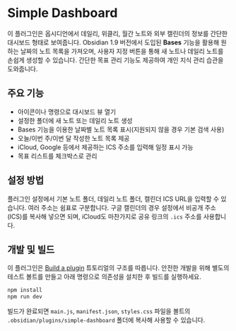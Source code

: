 # Simple Dashboard

이 플러그인은 옵시디언에서 데일리, 위클리, 월간 노트와 외부 캘린더의 정보를 간단한 대시보드 형태로 보여줍니다. Obsidian 1.9 버전에서 도입된 **Bases** 기능을 활용해 원하는 날짜의 노트 목록을 가져오며, 사용자 지정 버튼을 통해 새 노트나 데일리 노트를 손쉽게 생성할 수 있습니다. 간단한 목표 관리 기능도 제공하여 개인 지식 관리 습관을 도와줍니다.

## 주요 기능

- 아이콘이나 명령으로 대시보드 뷰 열기
- 설정한 폴더에 새 노트 또는 데일리 노트 생성
- Bases 기능을 이용한 날짜별 노트 목록 표시(지원되지 않을 경우 기본 검색 사용)
- 오늘/이번 주/이번 달 작성한 노트 목록 제공
- iCloud, Google 등에서 제공하는 ICS 주소를 입력해 일정 표시 가능
- 목표 리스트를 체크박스로 관리

## 설정 방법

플러그인 설정에서 기본 노트 폴더, 데일리 노트 폴더, 캘린더 ICS URL을 입력할 수 있습니다. 여러 주소는 쉼표로 구분합니다. 구글 캘린더의 경우 설정에서 비공개 주소(ICS)를 복사해 넣으면 되며, iCloud도 마찬가지로 공유 링크의 `.ics` 주소를 사용합니다.

## 개발 및 빌드

이 플러그인은 [Build a plugin](https://docs.obsidian.md/Plugins/Getting+started/Build+a+plugin) 튜토리얼의 구조를 따릅니다. 안전한 개발을 위해 별도의 테스트 볼트를 만들고 아래 명령으로 의존성을 설치한 후 빌드를 실행하세요.

```bash
npm install
npm run dev
```

빌드가 완료되면 `main.js`, `manifest.json`, `styles.css` 파일을 볼트의 `.obsidian/plugins/simple-dashboard` 폴더에 복사해 사용할 수 있습니다.
